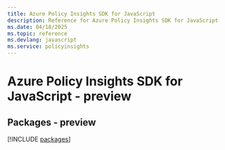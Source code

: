 ```yaml
---
title: Azure Policy Insights SDK for JavaScript
description: Reference for Azure Policy Insights SDK for JavaScript
ms.date: 04/18/2025
ms.topic: reference
ms.devlang: javascript
ms.service: policyinsights
---
```

# Azure Policy Insights SDK for JavaScript - preview
## Packages - preview
[!INCLUDE [packages](policy-insights-index.md)]